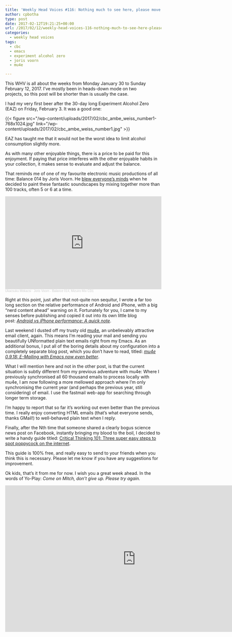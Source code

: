 ```yaml
---
title: 'Weekly Head Voices #116: Nothing much to see here, please move on.'
author: cpbotha
type: post
date: 2017-02-12T19:21:25+00:00
url: /2017/02/12/weekly-head-voices-116-nothing-much-to-see-here-please-move-on/
categories:
  - weekly head voices
tags:
  - cbc
  - emacs
  - experiment alcohol zero
  - joris voorn
  - mu4e

---
```

This WHV is all about the weeks from Monday January 30 to Sunday February 12, 2017. I’ve mostly been in heads-down mode on two projects, so this post will be shorter than is usually the case.

I had my very first beer after the 30-day long Experiment Alcohol Zero (EAZ) on Friday, February 3. It was a good one:

{{< figure src="/wp-content/uploads/2017/02/cbc_ambe_weiss_number1-768x1024.jpg" link="/wp-content/uploads/2017/02/cbc_ambe_weiss_number1.jpg" >}}

EAZ has taught me that it would not be the worst idea to limit alcohol consumption slightly more.

As with many other enjoyable things, there is a price to be paid for this enjoyment. If paying that price interferes with the other enjoyable habits in your collection, it makes sense to evaluate and adjust the balance.

That reminds me of one of my favourite electronic music productions of all time: Balance 014 by Joris Voorn. He [blew everyone’s minds][1] when he decided to paint these fantastic soundscapes by mixing together more than 100 tracks, often 5 or 6 at a time.

<iframe allow="autoplay" frameborder="no" height="300" scrolling="no" src="https://w.soundcloud.com/player/?url=https%3A//api.soundcloud.com/tracks/28875905&amp;color=%23ff5500&amp;auto_play=false&amp;hide_related=false&amp;show_comments=true&amp;show_user=true&amp;show_reposts=false&amp;show_teaser=true&amp;visual=true" width="100%"></iframe><div style="font-size: 10px; color: #cccccc;line-break: anywhere;word-break: normal;overflow: hidden;white-space: nowrap;text-overflow: ellipsis; font-family: Interstate,Lucida Grande,Lucida Sans Unicode,Lucida Sans,Garuda,Verdana,Tahoma,sans-serif;font-weight: 100;"><a href="https://soundcloud.com/ukacsukumokacsi" style="color: #cccccc; text-decoration: none;" target="_blank" title="Ukacsuku Mokacsi">Ukacsuku Mokacsi</a> · <a href="https://soundcloud.com/ukacsukumokacsi/joris-voorn-balance-014" style="color: #cccccc; text-decoration: none;" target="_blank" title="Joris Voorn - Balance 014, Mizuiro Mix CD1">Joris Voorn - Balance 014, Mizuiro Mix CD1</a></div>

Right at this point, just after that not-quite non sequitur, I wrote a far too long section on the relative performance of Android and iPhone, with a big “nerd content ahead” warning on it. Fortunately for you, I came to my senses before publishing and copied it out into its own little blog post: [_Android vs iPhone performance: A quick note_][2].

Last weekend I dusted off my trusty old [mu4e][3], an unbelievably attractive email client, again. This means I’m reading your mail and sending you beautifully UNformatted plain text emails right from my Emacs. As an additional bonus, I put all of the boring details about my configuration into a completely separate blog post, which you don’t have to read, titled: _[mu4e 0.9.18: E-Mailing with Emacs now even better][4]_.

What I will mention here and not in the other post, is that the current situation is subtly different from my previous adventure with mu4e: Where I previously synchronised all 60 thousand emails to process locally with mu4e, I am now following a more mellowed approach where I’m only synchronising the current year (and perhaps the previous year, still considering) of email. I use the fastmail web-app for searching through longer term storage.

I’m happy to report that so far it’s working out even better than the previous time. I really enjoy converting HTML emails (that’s what everyone sends, thanks GMail!) to well-behaved plain text when I reply.

Finally, after the Nth time that someone shared a clearly bogus science news post on Facebook, instantly bringing my blood to the boil, I decided to write a handy guide titled: [Critical Thinking 101: Three super easy steps to spot poppycock on the internet][5].

This guide is 100% free, and really easy to send to your friends when you think this is necessary. Please let me know if you have any suggestions for improvement.

Ok kids, that’s it from me for now. I wish you a great week ahead. In the words of Yo-Play: _Come on Mitch, don’t give up. Please try again._

<div class="jetpack-video-wrapper">
<span class="embed-youtube" style="text-align:center; display: block;"><iframe allowfullscreen="true" class="youtube-player" height="473" src="https://www.youtube.com/embed/ax0MGlIVjiY?version=3&amp;rel=1&amp;fs=1&amp;autohide=2&amp;showsearch=0&amp;showinfo=1&amp;iv_load_policy=1&amp;start=63&amp;wmode=transparent" style="border:0;" type="text/html" width="840"></iframe></span>
</div>

 [1]: https://www.residentadvisor.net/reviews/5988
 [2]: /2017/02/12/android-vs-iphone-performance-a-quick-note/
 [3]: https://www.djcbsoftware.nl/code/mu/mu4e.html
 [4]: https://vxlabs.com/2017/02/07/mu4e-0-9-18-e-mailing-with-emacs-now-even-better/
 [5]: https://cpbotha.net/2017/02/10/critical-thinking-101-three-super-easy-steps-to-spot-poppycock-on-the-internet/

